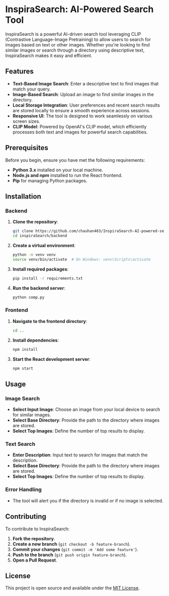 # InspiraSearch: AI-Powered Search Tool

InspiraSearch is a powerful AI-driven search tool leveraging CLIP (Contrastive Language-Image Pretraining) to allow users to search for images based on text or other images. Whether you're looking to find similar images or search through a directory using descriptive text, InspiraSearch makes it easy and efficient.

## Features

- **Text-Based Image Search**: Enter a descriptive text to find images that match your query.
- **Image-Based Search**: Upload an image to find similar images in the directory.
- **Local Storage Integration**: User preferences and recent search results are stored locally to ensure a smooth experience across sessions.
- **Responsive UI**: The tool is designed to work seamlessly on various screen sizes.
- **CLIP Model**: Powered by OpenAI's CLIP model, which efficiently processes both text and images for powerful search capabilities.

## Prerequisites

Before you begin, ensure you have met the following requirements:

- **Python 3.x** installed on your local machine.
- **Node.js and npm** installed to run the React frontend.
- **Pip** for managing Python packages.

## Installation

### Backend

1. **Clone the repository**:
    ```bash
    git clone https://github.com/chauhan463/InspiraSearch-AI-powered-search-tool
    cd inspiraSearch/backend
    ```

2. **Create a virtual environment**:
    ```bash
    python -m venv venv
    source venv/bin/activate  # On Windows: venv\Scripts\activate
    ```

3. **Install required packages**:
    ```bash
    pip install -r requirements.txt
    ```

4. **Run the backend server**:
    ```bash
    python comp.py
    ```

### Frontend

1. **Navigate to the frontend directory**:
    ```bash
    cd ..
    ```

2. **Install dependencies**:
    ```bash
    npm install
    ```

3. **Start the React development server**:
    ```bash
    npm start
    ```

## Usage

### Image Search

- **Select Input Image**: Choose an image from your local device to search for similar images.
- **Select Base Directory**: Provide the path to the directory where images are stored.
- **Select Top Images**: Define the number of top results to display.

### Text Search

- **Enter Description**: Input text to search for images that match the description.
- **Select Base Directory**: Provide the path to the directory where images are stored.
- **Select Top Images**: Define the number of top results to display.

### Error Handling

- The tool will alert you if the directory is invalid or if no image is selected.

## Contributing

To contribute to InspiraSearch:

1. **Fork the repository**.
2. **Create a new branch** (`git checkout -b feature-branch`).
3. **Commit your changes** (`git commit -m 'Add some feature'`).
4. **Push to the branch** (`git push origin feature-branch`).
5. **Open a Pull Request**.

## License

This project is open source and available under the [MIT License](LICENSE).

